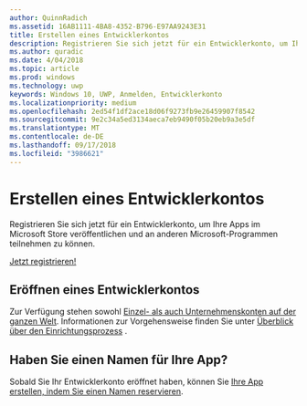 ```yaml
---
author: QuinnRadich
ms.assetid: 16AB1111-4BA8-4352-B796-E97AA9243E31
title: Erstellen eines Entwicklerkontos
description: Registrieren Sie sich jetzt für ein Entwicklerkonto, um Ihre Apps im Microsoft Store veröffentlichen und an anderen Microsoft-Programmen teilnehmen zu können.
ms.author: quradic
ms.date: 4/04/2018
ms.topic: article
ms.prod: windows
ms.technology: uwp
keywords: Windows 10, UWP, Anmelden, Entwicklerkonto
ms.localizationpriority: medium
ms.openlocfilehash: 2ed54f1df2ace18d06f9273fb9e26459907f8542
ms.sourcegitcommit: 9e2c34a5ed3134aeca7eb9490f05b20eb9a3e5df
ms.translationtype: MT
ms.contentlocale: de-DE
ms.lasthandoff: 09/17/2018
ms.locfileid: "3986621"
---
```

# <a name="create-a-developer-account"></a>Erstellen eines Entwicklerkontos

Registrieren Sie sich jetzt für ein Entwicklerkonto, um Ihre Apps im Microsoft Store veröffentlichen und an anderen Microsoft-Programmen teilnehmen zu können.

[Jetzt registrieren!](http://go.microsoft.com/fwlink/p/?LinkId=615100)

## <a name="opening-your-developer-account"></a>Eröffnen eines Entwicklerkontos

Zur Verfügung stehen sowohl [Einzel- als auch Unternehmenskonten auf der ganzen Welt](../publish/account-types-locations-and-fees.md). Informationen zur Vorgehensweise finden Sie unter [Überblick über den Einrichtungsprozess](../publish/opening-a-developer-account.md) .

## <a name="have-a-name-for-your-app"></a>Haben Sie einen Namen für Ihre App?

Sobald Sie Ihr Entwicklerkonto eröffnet haben, können Sie [Ihre App erstellen, indem Sie einen Namen reservieren](https://msdn.microsoft.com/library/windows/apps/JJ657967).

